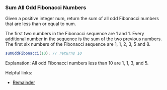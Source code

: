 ### Sum All Odd Fibonacci Numbers

Given a positive integer num, return the sum of all odd Fibonacci numbers that are less than or equal to num.

The first two numbers in the Fibonacci sequence are 1 and 1. Every additional number in the sequence is the sum of the two previous numbers. The first six numbers of the Fibonacci sequence are 1, 1, 2, 3, 5 and 8.

```javascript
sumOddFibonacci(10); // returns 10
```
Explanation: All odd Fibonacci numbers less than 10 are 1, 1, 3, and 5.

Helpful links:
* [Remainder](https://developer.mozilla.org/en-US/docs/Web/JavaScript/Reference/Operators/Arithmetic_Operators#Remainder)

